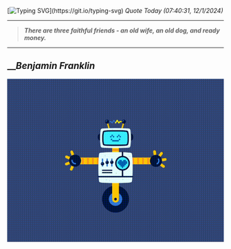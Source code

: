 [![Typing SVG](https://readme-typing-svg.herokuapp.com?font=Press+Start+2P&color=C2F784&size=35&width=900&height=100&lines=Hello+World%2C+I'm+Hung+!)](https://git.io/typing-svg) 
_Quote Today (07:40:31, 12/1/2024)_
___
>**_There are three faithful friends - an old wife, an old dog, and ready money._**
___

## __**_Benjamin Franklin_**

![RobotDance](src/assets/images/robot-dancing-dribble.gif?style=center)
